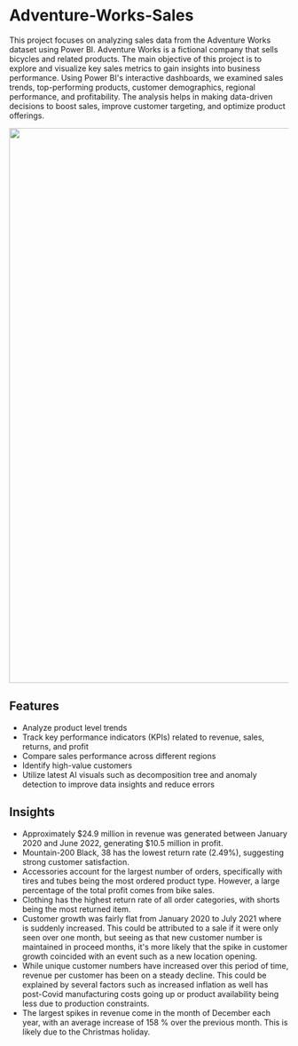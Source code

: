 # Adventure-Works-Sales

This project focuses on analyzing sales data from the Adventure Works dataset using Power BI. Adventure Works is a fictional company that sells bicycles and related products. The main objective of this project is to explore and visualize key sales metrics to gain insights into business performance. Using Power BI's interactive dashboards, we examined sales trends, top-performing products, customer demographics, regional performance, and profitability. The analysis helps in making data-driven decisions to boost sales, improve customer targeting, and optimize product offerings.

<img src="netfix 1.jpg" width=1000>

## Features

- Analyze product level trends
- Track key performance indicators (KPIs) related to revenue, sales, returns, and profit
- Compare sales performance across different regions
- Identify high-value customers
- Utilize latest AI visuals such as decomposition tree and anomaly detection to improve data insights and reduce errors


## Insights

 - Approximately $24.9 million in revenue was generated between January 2020 and June 2022, generating $10.5 million in profit.
 - Mountain-200 Black, 38 has the lowest return rate (2.49%), suggesting strong customer satisfaction.
 - Accessories account for the largest number of orders, specifically with tires and tubes being the most ordered product type. However, a large percentage of the total profit comes from bike sales.
 - Clothing has the highest return rate of all order categories, with shorts being the most returned item. 
 - Customer growth was fairly flat from January 2020 to July 2021 where is suddenly increased. This could be attributed to a sale if it were only seen over one month, but seeing as that new customer number is maintained in proceed months, it's more likely that the spike in customer growth coincided with an event such as a new location opening.
 - While unique customer numbers have increased over this period of time, revenue per customer has been on a steady decline. This could be explained by several factors such as increased inflation as well has post-Covid manufacturing costs going up or product availability being less due to production constraints.
 - The largest spikes in revenue come in the month of December each year, with an average increase of 158 % over the previous month. This is likely due to the Christmas holiday.


